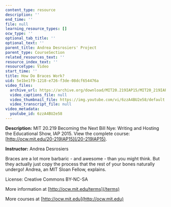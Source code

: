```yaml
---
content_type: resource
description: ''
end_time: ''
file: null
learning_resource_types: []
ocw_type: ''
optional_tab_title: ''
optional_text: ''
parent_title: Andrea Desrosiers' Project
parent_type: CourseSection
related_resources_text: ''
resource_index_text: ''
resourcetype: Video
start_time: ''
title: How Do Braces Work?
uid: 5e1be1f9-1218-e726-f3de-08dcf654476a
video_files:
  archive_url: https://archive.org/download/MIT20.219IAP15/MIT20_219IAP15_AD_SOL_How_Do_Braces_Work_360p.mp4
  video_captions_file: null
  video_thumbnail_file: https://img.youtube.com/vi/6zzA4BU2e58/default.jpg
  video_transcript_file: null
video_metadata:
  youtube_id: 6zzA4BU2e58
---
```


**Description:** MIT 20.219 Becoming the Next Bill Nye: Writing and Hosting the Educational Show, IAP 2015. View the complete course: [http://ocw.mit.edu/20-219IAP15](/20-219IAP15).

**Instructor:** Andrea Desrosiers

Braces are a lot more barbaric - and awesome - than you might think. But they actually just copy the process that the rest of your bones naturally undergo! Andrea, an MIT Sloan Fellow, explains.

License: Creative Commons BY-NC-SA

More information at [http://ocw.mit.edu/terms](/terms)

More courses at [http://ocw.mit.edu](http://ocw.mit.edu)

